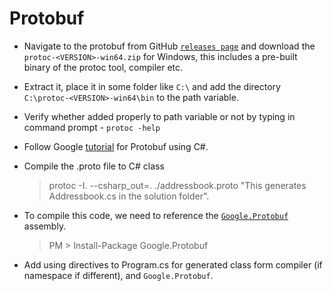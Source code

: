 # Protobuf

* Navigate to the protobuf from GitHub [`releases page`](https://github.com/protocolbuffers/protobuf/releases/latest) and download the `protoc-<VERSION>-win64.zip` for Windows, this includes a pre-built binary of the protoc tool, compiler etc.

* Extract it, place it in some folder like `C:\` and add the directory `C:\protoc-<VERSION>-win64\bin` to the path variable.

* Verify whether added properly to path variable or not by typing in command prompt - `protoc -help`

* Follow Google [tutorial](https://developers.google.com/protocol-buffers/docs/csharptutorial) for Protobuf using C#.

* Compile the .proto file to C# class
    >  protoc -I. --csharp_out=. ./addressbook.proto
    "This generates Addressbook.cs in the solution folder".

* To compile this code, we need to reference the [`Google.Protobuf`](https://www.nuget.org/packages/google.protobuf) assembly.
    > PM > Install-Package Google.Protobuf

* Add using directives to Program.cs for generated class form compiler (if namespace if different), and `Google.Protobuf`.
